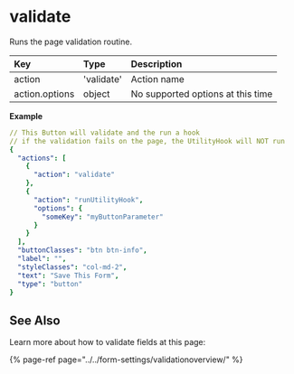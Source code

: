 # validate

Runs the page validation routine. 

| Key | Type | Description |
| :--- | :--- | :--- |
| action | 'validate' | Action name |
| action.options | object | No supported options at this time |

**Example**

```yaml
// This Button will validate and the run a hook
// if the validation fails on the page, the UtilityHook will NOT run
{
  "actions": [
    {
      "action": "validate"
    },
    {
      "action": "runUtilityHook",
      "options": {
        "someKey": "myButtonParameter"
      }
    }
  ],
  "buttonClasses": "btn btn-info",
  "label": "",
  "styleClasses": "col-md-2",
  "text": "Save This Form",
  "type": "button"
}
```

## See Also

Learn more about how to validate fields at this page:

{% page-ref page="../../form-settings/validationoverview/" %}

